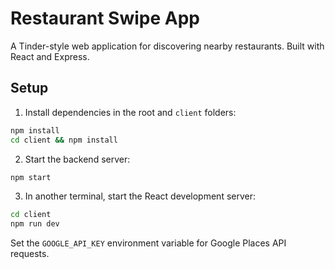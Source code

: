 # Restaurant Swipe App

A Tinder-style web application for discovering nearby restaurants. Built with React and Express.

## Setup

1. Install dependencies in the root and `client` folders:

```bash
npm install
cd client && npm install
```

2. Start the backend server:

```bash
npm start
```

3. In another terminal, start the React development server:

```bash
cd client
npm run dev
```

Set the `GOOGLE_API_KEY` environment variable for Google Places API requests.
